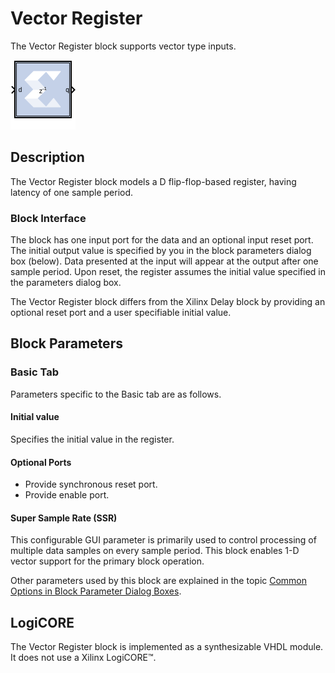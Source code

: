# Vector Register

The Vector Register block supports vector type inputs.

![](./Images/block.png)

## Description

The Vector Register block models a D flip-flop-based register, having
latency of one sample period.


### Block Interface

The block has one input port for the data and an optional input reset
port. The initial output value is specified by you in the block
parameters dialog box (below). Data presented at the input will appear
at the output after one sample period. Upon reset, the register assumes
the initial value specified in the parameters dialog box.

The Vector Register block differs from the Xilinx Delay block by
providing an optional reset port and a user specifiable initial value.

## Block Parameters

### Basic Tab  
Parameters specific to the Basic tab are as follows.

#### Initial value  
Specifies the initial value in the register.

#### Optional Ports  
- Provide synchronous reset port.
- Provide enable port.

#### Super Sample Rate (SSR)
This configurable GUI parameter is primarily
used to control processing of multiple data samples on every sample
period. This block enables 1-D vector support for the primary block
operation.


Other parameters used by this block are explained in the topic [Common
Options in Block Parameter Dialog
Boxes](../../GEN/common-options/README.md).

## LogiCORE

The Vector Register block is implemented as a synthesizable VHDL module.
It does not use a Xilinx LogiCORE™.
